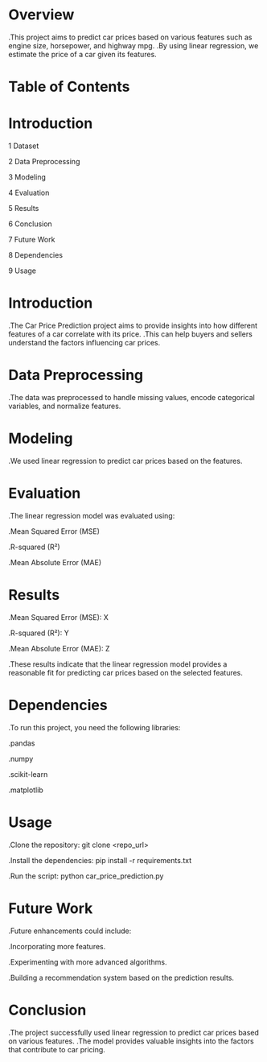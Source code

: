 
# Overview

.This project aims to predict car prices based on various features such as engine size, horsepower, and highway mpg.
.By using linear regression, we estimate the price of a car given its features.

# Table of Contents

# Introduction

1 Dataset

2 Data Preprocessing

3 Modeling

4 Evaluation

5 Results

6 Conclusion

7 Future Work

8 Dependencies

9 Usage

# Introduction

.The Car Price Prediction project aims to provide insights into how different features of a car correlate with its price.
.This can help buyers and sellers understand the factors influencing car prices.

# Data Preprocessing

.The data was preprocessed to handle missing values, encode categorical variables, and normalize features.

# Modeling

.We used linear regression to predict car prices based on the features.

# Evaluation

.The linear regression model was evaluated using:

.Mean Squared Error (MSE)

.R-squared (R²)

.Mean Absolute Error (MAE)

# Results

.Mean Squared Error (MSE): X

.R-squared (R²): Y

.Mean Absolute Error (MAE): Z

.These results indicate that the linear regression model provides a reasonable fit for predicting car prices based on the selected features.

# Dependencies

.To run this project, you need the following libraries:

.pandas

.numpy

.scikit-learn

.matplotlib

# Usage

.Clone the repository: git clone <repo_url>

.Install the dependencies: pip install -r requirements.txt

.Run the script: python car_price_prediction.py

# Future Work

.Future enhancements could include:

.Incorporating more features.

.Experimenting with more advanced algorithms.

.Building a recommendation system based on the prediction results.

# Conclusion

.The project successfully used linear regression to predict car prices based on various features.
.The model provides valuable insights into the factors that contribute to car pricing.
